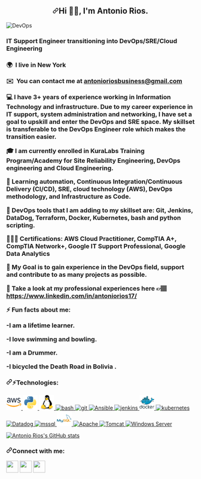 
<div data-target="readme-toc.content" class="Box-body px-5 pb-5">
    <article class="markdown-body entry-content container-lg" itemprop="text"><h1 align="center" dir="auto"><a id="user-content-Hi I'm Antonio Rios" class="anchor" aria-hidden="true" href="#hi--im-Antonio-Rios"><svg class="octicon octicon-link" viewBox="0 0 16 16" version="1.1" width="16" height="16" aria-hidden="true"><path fill-rule="evenodd" d="M7.775 3.275a.75.75 0 001.06 1.06l1.25-1.25a2 2 0 112.83 2.83l-2.5 2.5a2 2 0 01-2.83 0 .75.75 0 00-1.06 1.06 3.5 3.5 0 004.95 0l2.5-2.5a3.5 3.5 0 00-4.95-4.95l-1.25 1.25zm-4.69 9.64a2 2 0 010-2.83l2.5-2.5a2 2 0 012.83 0 .75.75 0 001.06-1.06 3.5 3.5 0 00-4.95 0l-2.5 2.5a3.5 3.5 0 004.95 4.95l1.25-1.25a.75.75 0 00-1.06-1.06l-1.25 1.25a2 2 0 01-2.83 0z"></path></svg></a>Hi <g-emoji class="g-emoji" alias="wave" fallback src="https://github.githubassets.com/images/icons/emoji/unicode/1f44b.png">👋🏽</g-emoji>, I'm Antonio Rios. </h1>
    <div align="left" dir="auto">
      
    
![DevOps](https://itchronicles.com/wp-content/uploads/2020/08/devops-faq-1-1024x557.jpg)

    
<h3> IT Support Engineer transitioning into DevOps/SRE/Cloud Engineering</h3>
<h3 align="left" dir="auto">   

🌍  I live in New York
  
  
✉️  You can contact me at [antonioriosbusiness@gmail.com](antonioriosbusiness@gmail.com) 
  

💻 I have 3+ years of experience working in Information Technology and infrastructure. Due to my career experience in IT support, system administration and networking, I have set a goal to upskill and enter the DevOps and SRE space. My skillset is transferable to the DevOps Engineer role which makes the transition easier.

    
🎓 I am currently enrolled in KuraLabs Training Program/Academy for Site Reliability Engineering, DevOps engineering and Cloud Engineering.
 
 
🏫 Learning automation, Continuous Integration/Continuous Delivery (CI/CD), SRE, cloud technology (AWS), DevOps methodology, and Infrastructure as Code.
    
    
🔭 DevOps tools that I am adding to my skillset are: Git, Jenkins, DataDog, Terraform, Docker, Kubernetes, bash and python scripting.
    
    
👨🏾‍🎓 Certifications: AWS Cloud Practitioner, CompTIA A+, CompTIA Network+, Google IT Support Professional, Google Data Analytics
   
   
🎯 My Goal is to gain experience in the DevOps field, support and contribute to as many projects as possible.
    
    
📄 Take a look at my professional experiences here 👉🏽https://www.linkedin.com/in/antoniorios17/
    
    


⚡ Fun facts about me:

-I am a lifetime learner.
    
-I love swimming and bowling.
    
-I am a Drummer.
    
-I bicycled the Death Road in Bolivia .
    
<h3 align="left" dir="auto"><a id="user-content-technologies" class="anchor" aria-hidden="true" href="#technologies"><svg class="octicon octicon-link" viewBox="0 0 16 16" version="1.1" width="16" height="16" aria-hidden="true"><path fill-rule="evenodd" d="M7.775 3.275a.75.75 0 001.06 1.06l1.25-1.25a2 2 0 112.83 2.83l-2.5 2.5a2 2 0 01-2.83 0 .75.75 0 00-1.06 1.06 3.5 3.5 0 004.95 0l2.5-2.5a3.5 3.5 0 00-4.95-4.95l-1.25 1.25zm-4.69 9.64a2 2 0 010-2.83l2.5-2.5a2 2 0 012.83 0 .75.75 0 001.06-1.06 3.5 3.5 0 00-4.95 0l-2.5 2.5a3.5 3.5 0 004.95 4.95l1.25-1.25a.75.75 0 00-1.06-1.06l-1.25 1.25a2 2 0 01-2.83 0z"></path></svg></a><g-emoji class="g-emoji" alias="zap" fallback-src="https://github.githubassets.com/images/icons/emoji/unicode/26a1.png">⚡</g-emoji>Technologies:</h3> <p align="left" dir="auto"> 

<a href="https://aws.amazon.com" rel="nofollow"> <img src="https://raw.githubusercontent.com/devicons/devicon/master/icons/amazonwebservices/amazonwebservices-original-wordmark.svg" alt="aws" width="40" height="40" style="max-width: 100%;"> </a> 
<a href="https://www.python.org" rel="nofollow"> <img src="https://raw.githubusercontent.com/devicons/devicon/master/icons/python/python-original.svg" alt="python" width="40" height="40" style="max-width: 100%;"> </a>
<a href="https://www.linux.org/" rel="nofollow"> <img src="https://raw.githubusercontent.com/devicons/devicon/master/icons/linux/linux-original.svg" alt="linux" width="40" height="40" style="max-width: 100%;"> </a>
<a href="https://www.gnu.org/software/bash/" rel="nofollow"> <img src="https://camo.githubusercontent.com/bbb327d6ba7708520eaafd13396fed64d73bf5df5c4cdd0ba03cf0843f7a9340/68747470733a2f2f7777772e766563746f726c6f676f2e7a6f6e652f6c6f676f732f676e755f626173682f676e755f626173682d69636f6e2e737667" alt="bash" width="40" height="40" data-canonical-src="https://www.vectorlogo.zone/logos/gnu_bash/gnu_bash-icon.svg" style="max-width: 100%;"> </a>
<a href="https://git-scm.com/" rel="nofollow"> <img src="https://camo.githubusercontent.com/fbfcb9e3dc648adc93bef37c718db16c52f617ad055a26de6dc3c21865c3321d/68747470733a2f2f7777772e766563746f726c6f676f2e7a6f6e652f6c6f676f732f6769742d73636d2f6769742d73636d2d69636f6e2e737667" alt="git" width="40" height="40" data-canonical-src="https://www.vectorlogo.zone/logos/git-scm/git-scm-icon.svg" style="max-width: 100%;"> </a> 
<a href="https://www.ansible.com/" rel="nofollow"> <img src="https://th.bing.com/th/id/OIP.01e8Y1CViMfdzgL7t_ViagHaF2?w=271&h=214&c=7&r=0&o=5&dpr=1.3&pid=1.7" alt="Ansible" width="40" height="40" style="max-width: 100%;"> </a>
<a href="https://www.jenkins.io" rel="nofollow"> <img src="https://camo.githubusercontent.com/265574c40f0816ed0fd67127cfbc382866182a7ec468c614906103c15700e707/68747470733a2f2f7777772e766563746f726c6f676f2e7a6f6e652f6c6f676f732f6a656e6b696e732f6a656e6b696e732d69636f6e2e737667" alt="jenkins" width="40" height="40" data-canonical-src="https://www.vectorlogo.zone/logos/jenkins/jenkins-icon.svg" style="max-width: 100%;"> </a> 
<a href="https://www.docker.com/" rel="nofollow"> <img src="https://raw.githubusercontent.com/devicons/devicon/master/icons/docker/docker-original-wordmark.svg" alt="docker" width="40" height="40" style="max-width: 100%;"> </a> 
<a href="https://kubernetes.io" rel="nofollow"> <img src="https://camo.githubusercontent.com/e2046333bbd304d658f954a536f663f793365a2b2d1f687a6559faa9491c7cc0/68747470733a2f2f7777772e766563746f726c6f676f2e7a6f6e652f6c6f676f732f6b756265726e657465732f6b756265726e657465732d69636f6e2e737667" alt="kubernetes" width="40" height="40" data-canonical-src="https://www.vectorlogo.zone/logos/kubernetes/kubernetes-icon.svg" style="max-width: 100%;"> </a> 
<a href="https://www.datadoghq.com/" rel="nofollow"> <img src="https://www.betterbuys.com/wp-content/uploads/2019/12/dd_logo_v_rgb.png" alt="Datadog" width="40;" height="40" style="max-width: 100%;"> </a>
<a href="https://www.microsoft.com/en-us/sql-server" rel="nofollow"> <img src="https://camo.githubusercontent.com/42dfd0950d93092d82d677877fe87d5bab1e2acccc1110bf0f9dd755988ccb7e/68747470733a2f2f7777772e7376677265706f2e636f6d2f73686f772f3330333232392f6d6963726f736f66742d73716c2d7365727665722d6c6f676f2e737667" alt="mssql" width="40" height="40" data-canonical-src="https://www.svgrepo.com/show/303229/microsoft-sql-server-logo.svg" style="max-width: 100%;"> </a> 
<a href="https://www.mysql.com/" rel="nofollow"> <img src="https://raw.githubusercontent.com/devicons/devicon/master/icons/mysql/mysql-original-wordmark.svg" alt="mysql" width="40" height="40" style="max-width: 100%;"> </a>
<a href="https://httpd.apache.org/" rel="nofollow"> <img src="https://th.bing.com/th/id/OIP.rqSPa8LOVqyknHe-4TaKLAHaDu?pid=ImgDet&rs=1" alt="Apache" width="40" height="40" style="max-width: 100%;"> </a>
<a href="https://tomcat.apache.org//" rel="nofollow"> <img src="https://logos-download.com/wp-content/uploads/2018/09/Apache_Tomcat_Logo.png" alt="Tomcat" width="40" height="40" style="max-width: 100%;"> </a>
<a href="https://www.microsoft.com/en-us/windows-server/" rel="nofollow"> <img src="https://th.bing.com/th/id/OIP.RgVKipwvq6_hS85CotEInAHaE8?pid=ImgDet&rs=1" alt="Windows Server" width="40" height="40" style="max-width: 100%;"> </a>

[![Antonio Rios's GitHub stats](https://github-readme-stats.vercel.app/api?username=Antoniorios17)](https://github.com/anuraghazra/github-readme-stats)
  
  
      
    
<h3 align="left" dir="auto"><a id="user-content-connect-with-me" class="anchor" aria-hidden="true" href="#connect-with-me"><svg class="octicon octicon-link" viewBox="0 0 16 16" version="1.1" width="16" height="16" aria-hidden="true"><path fill-rule="evenodd" d="M7.775 3.275a.75.75 0 001.06 1.06l1.25-1.25a2 2 0 112.83 2.83l-2.5 2.5a2 2 0 01-2.83 0 .75.75 0 00-1.06 1.06 3.5 3.5 0 004.95 0l2.5-2.5a3.5 3.5 0 00-4.95-4.95l-1.25 1.25zm-4.69 9.64a2 2 0 010-2.83l2.5-2.5a2 2 0 012.83 0 .75.75 0 001.06-1.06 3.5 3.5 0 00-4.95 0l-2.5 2.5a3.5 3.5 0 004.95 4.95l1.25-1.25a.75.75 0 00-1.06-1.06l-1.25 1.25a2 2 0 01-2.83 0z"></path></svg></a>Connect with me:</h3> 
    
<p align="left"> <a href="https://www.github.com/Antoniorios17" target="_blank" rel="noreferrer"><img src="https://cdn4.iconfinder.com/data/icons/iconsimple-logotypes/512/github-512.png" width="32" height="32" /></a> <a href="https://www.linkedin.com/in/antoniorios17/" target="_blank" rel="noreferrer"><img src="https://raw.githubusercontent.com/danielcranney/readme-generator/main/public/icons/socials/linkedin.svg" width="32" height="32" /></a> <a href="https://www.twitter.com/antonio_rios17" target="_blank" rel="noreferrer"><img src="https://raw.githubusercontent.com/danielcranney/readme-generator/main/public/icons/socials/twitter.svg" width="32" height="32" /></a></p>
    
